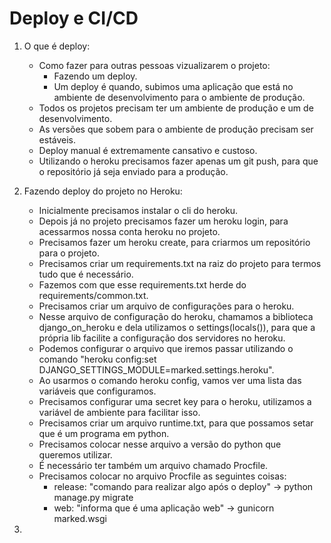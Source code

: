 # Deploy e CI/CD

1. O que é deploy:
    * Como fazer para outras pessoas vizualizarem o projeto:
        * Fazendo um deploy.
        * Um deploy é quando, subimos uma aplicação que está no ambiente de desenvolvimento para o ambiente de produção.
    * Todos os projetos precisam ter um ambiente de produção e um de desenvolvimento.
    * As versões que sobem para o ambiente de produção precisam ser estáveis.    
    * Deploy manual é extremamente cansativo e custoso.   
    * Utilizando o heroku precisamos fazer apenas um git push, para que o repositório já seja enviado para a produção.

2. Fazendo deploy do projeto no Heroku:
    * Inicialmente precisamos instalar o cli do heroku.
    * Depois já no projeto precisamos fazer um heroku login, para acessarmos nossa conta heroku no projeto.
    * Precisamos fazer um heroku create, para criarmos um repositório para o projeto.
    * Precisamos criar um requirements.txt na raiz do projeto para termos tudo que é necessário.
    * Fazemos com que esse requirements.txt herde do requirements/common.txt.
    * Precisamos criar um arquivo de configurações para o heroku.
    * Nesse arquivo de configuração do heroku, chamamos a biblioteca django_on_heroku e dela utilizamos o settings(locals()), para que a própria lib facilite a configuração dos servidores no heroku.
    * Podemos configurar o arquivo que iremos passar utilizando o comando "heroku config:set DJANGO_SETTINGS_MODULE=marked.settings.heroku".
    * Ao usarmos o comando heroku config, vamos ver uma lista das variáveis que configuramos.
    * Precisamos configurar uma secret key para o heroku, utilizamos a variável de ambiente para facilitar isso.
    * Precisamos criar um arquivo runtime.txt, para que possamos setar que é um programa em python.
    * Precisamos colocar nesse arquivo a versão do python que queremos utilizar.
    * É necessário ter também um arquivo chamado Procfile.
    * Precisamos colocar no arquivo Procfile as seguintes coisas:
        * release: "comando para realizar algo após o deploy" -> python manage.py migrate
        * web: "informa que é uma aplicação web" -> gunicorn marked.wsgi

3. 